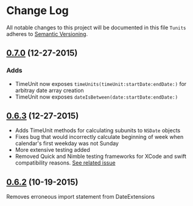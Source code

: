 # Change Log
All notable changes to this project will be documented in this file
`Tunits` adheres to [Semantic Versioning](http://semver.org/).

## [0.7.0](https://github.com/spitzgoby/Tunits/releases/tag/0.7.0) (12-27-2015)
### Adds
+ TimeUnit now exposes `timeUnits(timeUnit:startDate:endDate:)` for arbitray 
  date array creation
+ TimeUnit now exposes `dateIsBetween(date:startDate:endDate:)`

## [0.6.3](https://github.com/spitzgoby/Tunits/releases/tag/0.6.3) (12-27-2015)
+ Adds TimeUnit methods for calculating subunits to `NSDate` objects
+ Fixes bug that would incorrectly calculate beginning of week when calendar's
  first weekday was not Sunday
+ More extensive testing added
+ Removed Quick and Nimble testing frameworks for XCode and swift compatibility 
  reasons. [See related issue](https://github.com/CocoaPods/CocoaPods/issues/4056)


## [0.6.2](https://github.com/spitzgoby/Tunits/releases/tag/0.6.2) (10-19-2015)
Removes erroneous import statement from DateExtensions 
